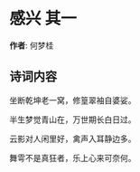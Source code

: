# 感兴  其一

**作者**: 何梦桂

## 诗词内容

坐断乾坤老一窝，修篁翠袖自婆娑。

半生梦觉青山在，万世期长白日过。

云影对人闲里好，禽声入耳静边多。

舞雩不是真狂者，乐上心来可奈何。

